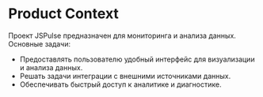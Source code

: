 # Product Context

Проект JSPulse предназначен для мониторинга и анализа данных. Основные задачи:
- Предоставлять пользователю удобный интерфейс для визуализации и анализа данных.
- Решать задачи интеграции с внешними источниками данных.
- Обеспечивать быстрый доступ к аналитике и диагностике. 